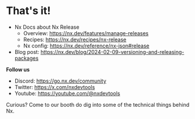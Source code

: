 # That's it!

- Nx Docs about Nx Release
  - Overview: https://nx.dev/features/manage-releases
  - Recipes: https://nx.dev/recipes/nx-release
  - Nx config: https://nx.dev/reference/nx-json#release
- Blog post: https://nx.dev/blog/2024-02-09-versioning-and-releasing-packages


**Follow us**

- Discord: https://go.nx.dev/community
- Twitter: https://x.com/nxdevtools
- Youtube: https://youtube.com/@nxdevtools

Curious? Come to our booth do dig into some of the technical things
behind Nx.